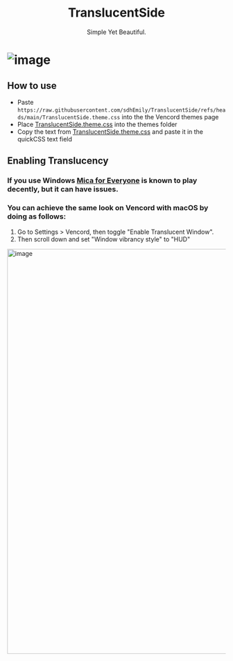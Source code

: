<h1 align="center">TranslucentSide</h1>
<p align="center">Simple Yet Beautiful.</p>

# ![image](https://github.com/user-attachments/assets/a1096d13-a83b-454b-b1e9-e160a3b14b46)

## How to use
* Paste `https://raw.githubusercontent.com/sdhEmily/TranslucentSide/refs/heads/main/TranslucentSide.theme.css` into the the Vencord themes page
* Place [TranslucentSide.theme.css](https://raw.githubusercontent.com/sdhEmily/TranslucentSide/main/TranslucentSide.theme.css) into the themes folder
* Copy the text from [TranslucentSide.theme.css](https://raw.githubusercontent.com/sdhEmily/TranslucentSide/main/TranslucentSide.theme.css) and paste it in the quickCSS text field

## Enabling Translucency

### If you use Windows [Mica for Everyone](https://github.com/MicaForEveryone/MicaForEveryone) is known to play decently, but it can have issues.

### You can achieve the same look on Vencord with macOS by doing as follows:

1. Go to Settings > Vencord, then toggle "Enable Translucent Window".
2. Then scroll down and set "Window vibrancy style" to "HUD"

<img width="934" alt="image" src="https://github.com/user-attachments/assets/edea4788-112a-46fa-ac9b-06d1cce30cc7" />
